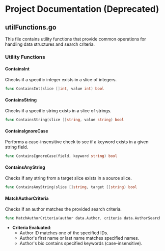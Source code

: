 # Project Documentation (Deprecated)

## utilFunctions.go

This file contains utility functions that provide common operations for handling data structures and search criteria.

### Utility Functions

#### ContainsInt
Checks if a specific integer exists in a slice of integers.
```go
func ContainsInt(slice []int, value int) bool
```

#### ContainsString
Checks if a specific string exists in a slice of strings.
```go
func ContainsString(slice []string, value string) bool
```

#### ContainsIgnoreCase
Performs a case-insensitive check to see if a keyword exists in a given string field.
```go
func ContainsIgnoreCase(field, keyword string) bool
```

#### ContainsAnyString
Checks if any string from a target slice exists in a source slice.
```go
func ContainsAnyString(slice []string, target []string) bool
```

#### MatchAuthorCriteria
Checks if an author matches the provided search criteria.
```go
func MatchAuthorCriteria(author data.Author, criteria data.AuthorSearchCriteria) bool
```
- **Criteria Evaluated**:
  - Author ID matches one of the specified IDs.
  - Author's first name or last name matches specified names.
  - Author's bio contains specified keywords (case-insensitive).
